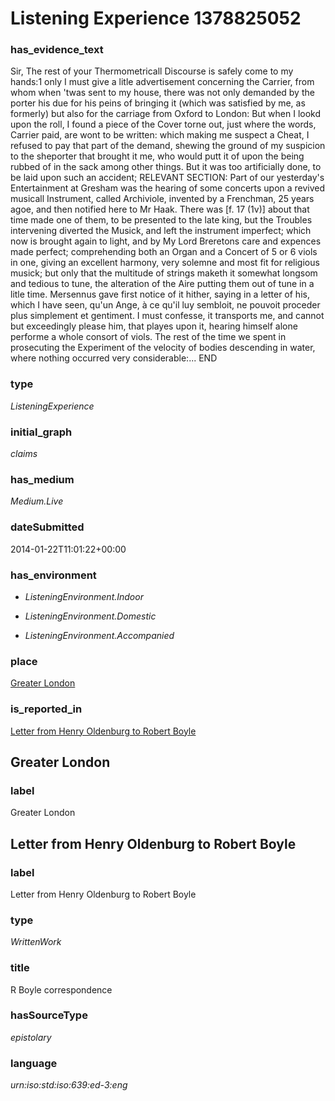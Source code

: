 # Listening Experience 1378825052

### has_evidence_text


Sir,
The rest of your Thermometricall Discourse is safely come to my hands:1 only I must give a litle advertisement concerning the Carrier, from whom when 'twas  sent to my house, there was not only demanded by the porter his due for his peins of bringing it (which was satisfied by me, as formerly) but also for the carriage from Oxford to London: But when I lookd upon the roll, I found a piece of the Cover torne out, just where the words, Carrier paid, are wont to be written: which making me suspect a Cheat, I refused to pay that part of the demand, shewing the ground of my suspicion to the sheporter that brought it me, who would putt it of upon the being rubbed of in the sack among other things. But it was too artificially done, to be laid upon such an accident;
RELEVANT SECTION:
Part of our yesterday's Entertainment at Gresham was the hearing of some concerts upon a revived musicall Instrument, called Archiviole, invented by a Frenchman, 25 years agoe, and then notified here to Mr Haak. There was [f. 17 (1v)] about that time made one of them, to be presented to the late king, but the Troubles intervening diverted the Musick, and left the instrument imperfect; which now is brought again to light, and by My Lord Breretons care and expences made perfect; comprehending both an Organ and a Concert of 5 or 6 viols in one, giving an excellent  harmony, very solemne and most fit for religious musick; but only that the multitude of strings maketh it somewhat longsom and tedious to tune,  the alteration of the Aire putting them out of tune in a litle time. Mersennus gave first notice of it hither, saying in a letter of his, which I have seen, qu'un Ange, à ce qu'il luy sembloit, ne pouvoit  proceder plus simplement et gentiment.  I must confesse, it transports me, and cannot but exceedingly please him, that playes upon it, hearing himself alone performe a whole consort of viols. The rest of the time we spent in prosecuting the Experiment of the velocity of bodies descending in water, where nothing occurred very considerable:...
END


### type


*ListeningExperience*

### initial_graph


*claims*

### has_medium


*Medium.Live*

### dateSubmitted


2014-01-22T11:01:22+00:00

### has_environment

 - *ListeningEnvironment.Indoor*

 - *ListeningEnvironment.Domestic*

 - *ListeningEnvironment.Accompanied*

### place


[Greater London](#Greater-London)

### is_reported_in


[Letter from Henry Oldenburg to Robert Boyle](#Letter-from-Henry-Oldenburg-to-Robert-Boyle)

## Greater London

### label


Greater London

## Letter from Henry Oldenburg to Robert Boyle

### label


Letter from Henry Oldenburg to Robert Boyle

### type


*WrittenWork*

### title


R Boyle correspondence

### hasSourceType


*epistolary*

### language


*urn:iso:std:iso:639:ed-3:eng*